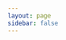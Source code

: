 ```yaml
---
layout: page
sidebar: false
---
```


<script setup>
import { sidebar } from './sidebar';
</script>

<Home :sidebar="sidebar" title="RustFS ドキュメントセンター" />
